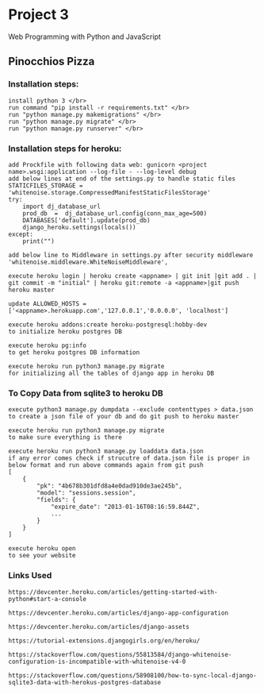 # Project 3

Web Programming with Python and JavaScript

## Pinocchios Pizza

### Installation steps:
    install python 3 </br>
    run command "pip install -r requirements.txt" </br>
    run "python manage.py makemigrations" </br>
    run "python manage.py migrate" </br>
    run "python manage.py runserver" </br>

### Installation steps for heroku:
    add Prockfile with following data web: gunicorn <project name>.wsgi:application --log-file - --log-level debug
    add below lines at end of the settings.py to handle static files
    STATICFILES_STORAGE = 'whitenoise.storage.CompressedManifestStaticFilesStorage'
    try:
        import dj_database_url 
        prod_db  =  dj_database_url.config(conn_max_age=500)
        DATABASES['default'].update(prod_db)
        django_heroku.settings(locals())
    except:
        print("")
    
    add below line to Middleware in settings.py after security middleware 
    'whitenoise.middleware.WhiteNoiseMiddleware',
    
    execute heroku login | heroku create <appname> | git init |git add . | git commit -m "initial" | heroku git:remote -a <appname>|git push heroku master 

    update ALLOWED_HOSTS = ['<appname>.herokuapp.com','127.0.0.1','0.0.0.0', 'localhost'] 

    execute heroku addons:create heroku-postgresql:hobby-dev 
    to initialize heroku postgres DB 

    execute heroku pg:info  
    to get heroku postgres DB information 

    execute heroku run python3 manage.py migrate 
    for initializing all the tables of django app in heroku DB

### To Copy Data from sqlite3 to heroku DB
    execute python3 manage.py dumpdata --exclude contenttypes > data.json
    to create a json file of your db and do git push to heroku master 

    execute heroku run python3 manage.py migrate
    to make sure everything is there

    execute heroku run python3 manage.py loaddata data.json
    if any error comes check if strucutre of data.json file is proper in below format and run above commands again from git push
    [
        {
            "pk": "4b678b301dfd8a4e0dad910de3ae245b",
            "model": "sessions.session",
            "fields": {
                "expire_date": "2013-01-16T08:16:59.844Z",
                ...
            }
        }
    ]

    execute heroku open 
    to see your website

### Links Used

    https://devcenter.heroku.com/articles/getting-started-with-python#start-a-console

    https://devcenter.heroku.com/articles/django-app-configuration

    https://devcenter.heroku.com/articles/django-assets

    https://tutorial-extensions.djangogirls.org/en/heroku/

    https://stackoverflow.com/questions/55813584/django-whitenoise-configuration-is-incompatible-with-whitenoise-v4-0

    https://stackoverflow.com/questions/58908100/how-to-sync-local-django-sqlite3-data-with-herokus-postgres-database
